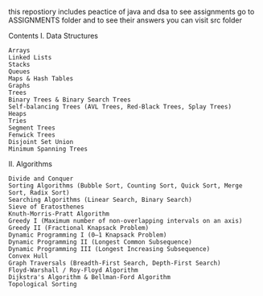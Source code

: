 this repostiory includes peactice of java and dsa to see assignments go to ASSIGNMENTS folder and to see their answers you can visit src folder

Contents
I. Data Structures

    Arrays
    Linked Lists
    Stacks
    Queues
    Maps & Hash Tables
    Graphs
    Trees
    Binary Trees & Binary Search Trees
    Self-balancing Trees (AVL Trees, Red-Black Trees, Splay Trees)
    Heaps
    Tries
    Segment Trees
    Fenwick Trees
    Disjoint Set Union
    Minimum Spanning Trees

II. Algorithms

    Divide and Conquer
    Sorting Algorithms (Bubble Sort, Counting Sort, Quick Sort, Merge Sort, Radix Sort)
    Searching Algorithms (Linear Search, Binary Search)
    Sieve of Eratosthenes
    Knuth-Morris-Pratt Algorithm
    Greedy I (Maximum number of non-overlapping intervals on an axis)
    Greedy II (Fractional Knapsack Problem)
    Dynamic Programming I (0–1 Knapsack Problem)
    Dynamic Programming II (Longest Common Subsequence)
    Dynamic Programming III (Longest Increasing Subsequence)
    Convex Hull
    Graph Traversals (Breadth-First Search, Depth-First Search)
    Floyd-Warshall / Roy-Floyd Algorithm
    Dijkstra's Algorithm & Bellman-Ford Algorithm
    Topological Sorting
